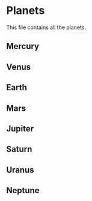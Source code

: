 # Planets

This file contains all the planets.

## Mercury

## Venus

## Earth 

## Mars

## Jupiter 

## Saturn

## Uranus

## Neptune